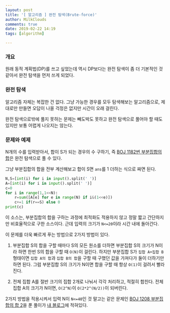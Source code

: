 ```yaml
---
layout: post
title: '[ 알고리즘 ] 완전 탐색(Brute-force)'
author: MilkClouds
comments: true
date: 2019-02-22 14:19
tags: [algorithm]

---
```



### 개요  
원래 동적 계획법(DP)를 쓰고 싶었는데 역시 DP보다는 완전 탐색이 좀 더 기본적인 것 같아서 완전 탐색을 먼저 쓰게 되었다.  


### 완전 탐색  
알고리즘 자체는 복잡한 건 없다. 그냥 가능한 경우를 모두 탐색해보는 알고리즘으로, 제대로만 만들면 오답이 나올 걱정은 없지만 시간이 오래 걸린다.  

완전 탐색으로밖에 풀지 못하는 문제는 빼도박도 못하고 완전 탐색으로 풀어야 할 때도 있지만 보통 어렵게 나오지는 않는다.  


### 문제와 예제   
N개의 수를 입력받아서, 합이 S가 되는 경우의 수 구하기, 즉 [BOJ 1182번 부분집합의 합](https://icpc.me/1182)은 완전 탐색으로 풀 수 있다.  

그냥 부분집합의 합을 전부 계산해보고 합이 S면 `ans`를 1 더하는 식으로 짜면 된다.  

```python
N,S=[int(i) for i in input().split(' ')]
A=[int(i) for i in input().split(' ')]
c=0
for i in range(1,1<<N):
    r=sum([A[e] for e in range(N) if i&(1<<e)])
    c+=1 if(r==S) else 0
print(c)
```

이 소스는, 부분집합의 합을 구하는 과정에 최적화도 적용하지 않고 정말 짧고 간단하지만 비효율적으로 구한 소스이다. 근데 입력의 크기가 `N<=20`이라 시간 내에 돌아간다.  

이 문제를 더욱 빠르게 푸는 방법으로 2가지 방법이 있다.

1. 부분집합 S의 합을 구할 때마다 S의 모든 원소를 더하면 부분집합 S의 크기가 N이라 하면 한번 S의 합을 구할 때 `O(N)`이 걸린다. 하지만 부분집합 S가 `집합 A+집합 B` 형태이면 `집합 A의 합`과 `집합 B의 합`을 구할 때 구했던 값을 가져다가 둘이 더하기만 하면 된다. 그럼 부분집합 S의 크기가 N이면 합을 구할 때 항상 `O(1)`이 걸려서 빨라진다.

2. 전체 집합 A를 절반 크기의 집합 2개로 나눠서 각각 처리하고, 적절히 합친다. 전체 집합 A의 크기가 N이면, `O(2^N)`이 `O(2*2^(N/2))`이 되버린다.

2가지 방법을 적용시켜서 입력 N이 `N<=40`인 것 말고는 같은 문제인 [BOJ 1208 부분집합의 합 2](https://icpc.me/1208)을 푼 풀이가 [내 블로그](https://milkclouds.github.io/2019/02/14/BOJ-1208-%EB%B6%80%EB%B6%84%EC%A7%91%ED%95%A9%EC%9D%98-%ED%95%A9-2/)에 적혀있다.



